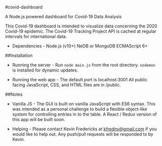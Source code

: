 #covid-dashboard

A Node.js powered dashboard for Covid-19 Data Analysis

This Covid-19 dashboard is intended to visualize data concerning the
2020 Covid-19 epidemic. The Covid-19 Tracking Project API is cached at regular
intervals for international data.

- Dependencies -
Node.js (v10+)
NeDB or MongoDB
ECMAScript 6+

##Installation
- Running the server -
Run `node main.js` from the root directory.
`nodemon` is installed for dynamic updates.

- Running the web app -
The default port is localhost:3001
All public facing JavaScript, CSS, and HTML files are in /public.

##Notes
- Vanilla JS -
The GUI is built on vanilla JavaScript with ES6 syntax. This was intended
as a personal challenge to build a flexible object-like system for controlling
entries in to the table. A React / Redux version of this app will be built soon.

- Helping -
Please contact Kevin Fredericks at kfrednv@gmail.com if you would like to 
help out. Any push/pull requests will be responded to by Kevin.
